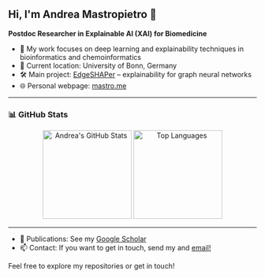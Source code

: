 ## Hi, I'm Andrea Mastropietro 👋

**Postdoc Researcher in Explainable AI (XAI) for Biomedicine**

- 🧠 My work focuses on deep learning and explainability techniques in bioinformatics and chemoinformatics
- 📍 Current location: University of Bonn, Germany
- 🛠️ Main project: [EdgeSHAPer](https://github.com/AndMastro/EdgeSHAPer) – explainability for graph neural networks
- 🌐 Personal webpage: [mastro.me](https://mastro.me)

---

### 📊 GitHub Stats

<p align="center">
  <img src="https://github-readme-stats.vercel.app/api?username=AndMastro&show_icons=true&theme=default" alt="Andrea's GitHub Stats" height="180"/>
  <img src="https://github-readme-stats.vercel.app/api/top-langs/?username=AndMastro&layout=compact" alt="Top Languages" height="180"/>
</p>

---

- 📄 Publications: See my [Google Scholar](https://scholar.google.com/citations?user=Nb660tAAAAAJ&hl=en)
- 📫 Contact: If you want to get in touch, send my and [email!](mailto:mastropietro@bit.uni-bonn.de)


Feel free to explore my repositories or get in touch!

<!--
**AndMastro/AndMastro** is a ✨ _special_ ✨ repository because its `README.md` (this file) appears on your GitHub profile.

Here are some ideas to get you started:

- 🔭 I’m currently working on ...
- 🌱 I’m currently learning ...
- 👯 I’m looking to collaborate on ...
- 🤔 I’m looking for help with ...
- 💬 Ask me about ...
- 📫 How to reach me: ...
- 😄 Pronouns: ...
- ⚡ Fun fact: ...
-->

